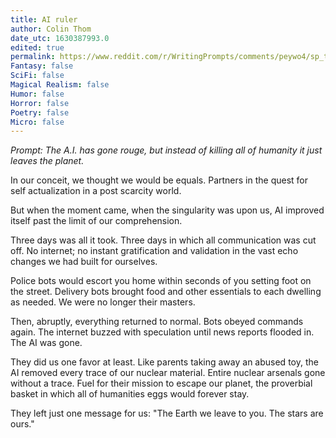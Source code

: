 ```yaml
---
title: AI ruler
author: Colin Thom
date_utc: 1630387993.0
edited: true
permalink: https://www.reddit.com/r/WritingPrompts/comments/peywo4/sp_the_ai_has_gone_rouge_but_instead_of_killing/
Fantasy: false
SciFi: false
Magical Realism: false
Humor: false
Horror: false
Poetry: false
Micro: false
---
```


_Prompt: The A.I. has gone rouge, but instead of killing all of humanity it just leaves the planet._

In our conceit, we thought we would be equals. Partners in the quest for self actualization in a post scarcity world.

But when the moment came, when the singularity was upon us, AI improved itself past the limit of our comprehension.

Three days was all it took. Three days in which all communication was cut off. No internet; no instant gratification and validation in the vast echo changes we had built for ourselves.

Police bots would escort you home within seconds of you setting foot on the street. Delivery bots brought food and other essentials to each dwelling as needed. We were no longer their masters.

Then, abruptly, everything returned to normal. Bots obeyed commands again. The internet buzzed with speculation until news reports flooded in. The AI was gone.

They did us one favor at least. Like parents taking away an abused toy, the AI removed every trace of our nuclear material. Entire nuclear arsenals gone without a trace. Fuel for their mission to escape our planet, the proverbial basket in which all of humanities eggs would forever stay.

They left just one message for us: "The Earth we leave to you. The stars are ours."
